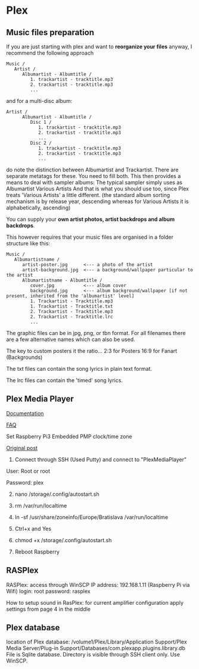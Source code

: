 # Plex

## Music files preparation

If you are just starting with plex and want to **reorganize your files** anyway, I recommend the following approach

    Music /
       Artist /
          Albumartist - Albumtitle /
             1. trackartist - tracktitle.mp3
             2. trackartist - tracktitle.mp3
             ...

and for a multi-disc album:

    Artist /
          Albumartist - Albumtitle /
             Disc 1 /
                1. trackartist - tracktitle.mp3
                2. trackartist - tracktitle.mp3
                ...
             Disc 2 /
                1. trackartist - tracktitle.mp3
                2. trackartist - tracktitle.mp3
                ...

do note the distinction between Albumartist and Trackartist.
There are separate metatags for these. You need to fill both.
This then provides a means to deal with sampler albums: 
The typical sampler simply uses as Albumartist Various Artists 
And that is what you should use too, since Plex treats 'Various Artists' a little different. (the standard album sorting mechanism is by release year, descending whereas for Various Artists it is alphabetically, ascending)

You can supply your **own artist photos, artist backdrops and album backdrops**.

This however requires that your music files are organised in a folder structure like this:

    Music /
       Albumartistname /
          artist-poster.jpg      <--- a photo of the artist
          artist-background.jpg  <--- a background/wallpaper particular to the artist
          Albumartistname - Albumtitle /
             cover.jpg           <--- album cover
             background.jpg      <--- album background/wallpaper [if not present, inherited from the 'albumartist' level]
             1. Trackartist - Tracktitle.mp3
             1. Trackartist - Tracktitle.txt
             2. Trackartist - Tracktitle.mp3
             2. Trackartist - Tracktitle.lrc
             ...

The graphic files can be in jpg, png, or tbn format. For all filenames there are a few alternative names which can also be used.

The key to custom posters it the ratio...
2:3 for Posters
16:9 for Fanart (Backgrounds)

The txt files can contain the song lyrics in plain text format.

The lrc files can contain the 'timed' song lyrics.

## Plex Media Player

[Documentation](https://support.plex.tv/hc/en-us/sections/201360177)

[FAQ](https://support.plex.tv/hc/en-us/sections/201375708)

Set Raspberry Pi3 Embedded PMP clock/time zone

[Original post](http://forums.plex.tv/discussion/212006/pi3-embedded-pmp-clock-time-zone#latest)

1. Connect through SSH (Used Putty) and connect to "PlexMediaPlayer"

User: Root or root

Password: plex

2. nano /storage/.config/autostart.sh

3. rm /var/run/localtime

4. ln -sf /usr/share/zoneinfo/Europe/Bratislava /var/run/localtime

5. Ctrl+x and Yes

6. chmod +x /storage/.config/autostart.sh

7. Reboot Raspberry

## RASPlex

RASPlex: access through WinSCP
IP address: 192.168.1.11 (Raspberry Pi via Wifi)
login: root
password: rasplex

How to setup sound in RasPlex: for current amplifier configuration apply settings from page 4 in the middle

## Plex database

location of Plex database: /volume1/Plex/Library/Application Support/Plex Media Server/Plug-in Support/Databases/com.plexapp.plugins.library.db
File is Sqlite database.
Directory is visible through SSH client only. Use WinSCP.

